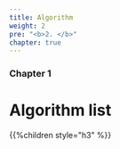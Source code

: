 ```yaml
---
title: Algorithm
weight: 2
pre: "<b>2. </b>"
chapter: true
---
```


### Chapter 1
# Algorithm list

{{%children style="h3" %}}

